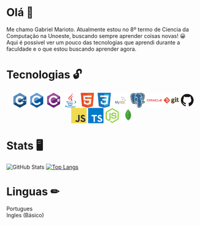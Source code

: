 # Olá 👋 ##

Me chamo Gabriel Marioto. Atualmente estou no 8º termo de Ciencia da Computação na Unoeste, buscando sempre aprender coisas novas! 😀 <br>
Aqui é possivel ver um pouco das tecnologias que aprendi durante a faculdade e o que estou buscando aprender agora.

# Tecnologias 🔓
<div align="center">  
  
  <img align="center" height="40" src="https://raw.githubusercontent.com/github/explore/80688e429a7d4ef2fca1e82350fe8e3517d3494d/topics/cpp/cpp.png">
  <img align="center" height="40" src="https://raw.githubusercontent.com/devicons/devicon/master/icons/c/c-original.svg">
  <img align="center" height="40" src="https://raw.githubusercontent.com/devicons/devicon/master/icons/csharp/csharp-original.svg">
  <img align="center" height="40" src="https://raw.githubusercontent.com/devicons/devicon/master/icons/java/java-original.svg">

  <img align="center" height="40" src="https://raw.githubusercontent.com/devicons/devicon/master/icons/html5/html5-original.svg">
  <img align="center" height="40" src="https://raw.githubusercontent.com/devicons/devicon/master/icons/css3/css3-original.svg">
  <img align="center" height="40" src="https://raw.githubusercontent.com/github/explore/80688e429a7d4ef2fca1e82350fe8e3517d3494d/topics/mysql/mysql.png">
  <img align="center" height="40" src="https://raw.githubusercontent.com/devicons/devicon/master/icons/postgresql/postgresql-original.svg">

  <img align="center" height="40" src="https://raw.githubusercontent.com/devicons/devicon/master/icons/oracle/oracle-original.svg">
  <img align="center" height="40" src="https://raw.githubusercontent.com/github/explore/80688e429a7d4ef2fca1e82350fe8e3517d3494d/topics/git/git.png">
  <img align="center" color="white" height="35" src="https://raw.githubusercontent.com/devicons/devicon/master/icons/github/github-original.svg">

  <img align="center" height="40" src="https://raw.githubusercontent.com/github/explore/80688e429a7d4ef2fca1e82350fe8e3517d3494d/topics/javascript/javascript.png">
  <img align="center" height="40" src="https://raw.githubusercontent.com/github/explore/80688e429a7d4ef2fca1e82350fe8e3517d3494d/topics/typescript/typescript.png">
  <img align="center" height="40" src="https://raw.githubusercontent.com/devicons/devicon/master/icons/nodejs/nodejs-plain.svg">
  <img align="center" color="white" height="35" src="https://raw.githubusercontent.com/devicons/devicon/master/icons/mongodb/mongodb-original.svg">
  
</div> 

# Stats 🖥

![GitHub Stats](https://github-readme-stats.vercel.app/api?username=gabrielmarioto&hide=contribs,prs&theme=dracula)
[![Top Langs](https://github-readme-stats.vercel.app/api/top-langs/?username=gabrielmarioto&layout=compact&theme=dracula)](https://github.com/gabrielmarioto/github-readme-stats)


# Linguas ✏
Portugues <br>
Ingles (Básico)

